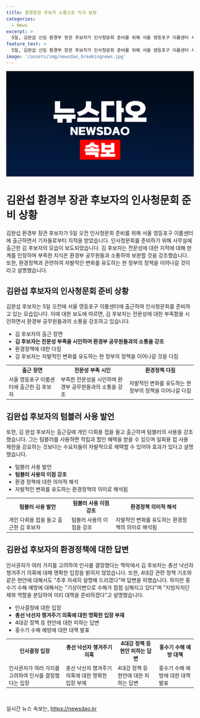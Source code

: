 ```yaml
---
title: 환경장관 후보자 소통으로 지식 보완
categories:
  - News
excerpt: >
  5일, 김완섭 신임 환경부 장관 후보자가 인사청문회 준비를 위해 서울 영등포구 이룸센터 사무실에 출근하면서 기자들의 전문성 부족 지적에 대해 재정 당국에서 환경부 예산을 가장 많이 다뤄왔으나 부족한 지식은 보완하겠다고 밝히고, 개인 다회용 컵을 들고 출근하여 환경정책에 대한 의지를 보였다. 추가적으로, 4대강 정책 기조와 홍수기 수해 예방 등에 대한 구체적인 답변을 피하며 미래 대책을 준비하겠다는 의지를 피력했다.
feature_text: >
  5일, 김완섭 신임 환경부 장관 후보자가 인사청문회 준비를 위해 서울 영등포구 이룸센터 사무실에 출근하면서 기자들의 전문성 부족 지적에 대해 재정 당국에서 환경부 예산을 가장 많이 다뤄왔으나 부족한 지식은 보완하겠다고 밝히고, 개인 다회용 컵을 들고 출근하여 환경정책에 대한 의지를 보였다. 추가적으로, 4대강 정책 기조와 홍수기 수해 예방 등에 대한 구체적인 답변을 피하며 미래 대책을 준비하겠다는 의지를 피력했다.
image: '/assets/img/newsdao_breakingnews.jpg'
---
```


<p><img src="/assets/img/newsdao_breakingnews.jpg" alt="bookingtag 속보" /></p>

<h1>김완섭 환경부 장관 후보자의 인사청문회 준비 상황</h1>

<p data-ke-size="size16">김완섭 환경부 장관 후보자가 5일 오전 인사청문회 준비를 위해 서울 영등포구 이룸센터에 출근하면서 기자들로부터 지적을 받았습니다. 인사청문회를 준비하기 위해 사무실에 출근한 김 후보자의 모습이 보도되었습니다. 김 후보자는 전문성에 대한 지적에 대해 한계를 인정하며 부족한 지식은 환경부 공무원들과 소통하여 보완할 것을 강조했습니다. 또한, 환경정책과 관련하여 자발적인 변화를 유도하는 현 정부의 정책을 이어나갈 것이라고 설명했습니다.</p>

<h2 data-ke-size="size26">김완섭 후보자의 인사청문회 준비 상황</h2>

<p data-ke-size="size16">김완섭 후보자는 5일 오전에 서울 영등포구 이룸센터에 출근하여 인사청문회를 준비하고 있는 모습입니다. 이에 대한 보도에 따르면, 김 후보자는 전문성에 대한 부족함을 시인하면서 환경부 공무원들과의 소통을 강조하고 있습니다.</p>

<ul>
  <li>김 후보자의 출근 장면</li>
  <li><b>김 후보자는 전문성 부족을 시인하며 환경부 공무원들과의 소통을 강조</b></li>
  <li>환경정책에 대한 다짐</li>
  <li>김 후보자는 자발적인 변화를 유도하는 현 정부의 정책을 이어나갈 것을 다짐</li>
</ul>

<table>
  <tr>
    <td style="text-align: center; height: 17px;"><b>출근 장면</b></td>
    <td style="text-align: center; height: 17px;"><b>전문성 부족 시인</b></td>
    <td style="text-align: center; height: 17px;"><b>환경정책 다짐</b></td>
  </tr>
  <tr>
    <td>서울 영등포구 이룸센터에 출근한 김 후보자</td>
    <td>부족한 전문성을 시인하며 환경부 공무원들과의 소통을 강조</td>
    <td>자발적인 변화를 유도하는 현 정부의 정책을 이어나갈 다짐</td>
  </tr>
</table>

<h2 data-ke-size="size26">김완섭 후보자의 텀블러 사용 발언</h2>

<p data-ke-size="size16">또한, 김 완섭 후보자는 출근길에 개인 다회용 컵을 들고 출근하며 텀블러의 사용을 강조했습니다. 그는 텀블러를 사용하면 적립과 할인 혜택을 받을 수 있으며 일회용 컵 사용 제한을 강요하는 것보다는 수요자들이 자발적으로 채택할 수 있어야 효과가 있다고 설명했습니다.</p>

<ul>
  <li>텀블러 사용 발언</li>
  <li><b>텀블러 사용의 이점 강조</b></li>
  <li>환경 정책에 대한 의미적 해석</li>
  <li>자발적인 변화를 유도하는 환경정책의 의미로 해석됨</li>
</ul>

<table>
  <tr>
    <td style="text-align: center; height: 17px;"><b>텀블러 사용 발언</b></td>
    <td style="text-align: center; height: 17px;"><b>텀블러 사용 이점 강조</b></td>
    <td style="text-align: center; height: 17px;"><b>환경정책 의미적 해석</b></td>
  </tr>
  <tr>
    <td>개인 다회용 컵을 들고 출근한 김 후보자</td>
    <td>텀블러 사용의 이점을 강조</td>
    <td>자발적인 변화를 유도하는 환경정책의 의미로 해석됨</td>
  </tr>
</table>

<h2 data-ke-size="size26">김완섭 후보자의 환경정책에 대한 답변</h2>

<p data-ke-size="size16">인사권자가 여러 가지를 고려하여 인사를 결정했다는 맥락에서 김 후보자는 총선 낙선자 챙겨주기 의혹에 대해 명확한 입장을 밝히지 않았습니다. 또한, 4대강 관련 정책 기조와 같은 현안에 대해서도 "추후 자세히 설명해 드리겠다"며 답변을 피했습니다. 하지만 홍수기 수해 예방에 대해서는 "기상이변으로 수해가 점점 심해지고 있다"며 "지방자치단체와 역할을 분담하여 미리 대책을 준비하겠다"고 설명했습니다.</p>

<ul>
  <li>인사결정에 대한 입장</li>
  <li><b>총선 낙선자 챙겨주기 의혹에 대한 명확한 입장 부재</b></li>
  <li>4대강 정책 등 현안에 대한 피하는 답변</li>
  <li>홍수기 수해 예방에 대한 대책 발표</li>
</ul>

<table>
  <tr>
    <td style="text-align: center; height: 17px;"><b>인사결정 입장</b></td>
    <td style="text-align: center; height: 17px;"><b>총선 낙선자 챙겨주기 의혹</b></td>
    <td style="text-align: center; height: 17px;"><b>4대강 정책 등 현안 피하는 답변</b></td>
    <td style="text-align: center; height: 17px;"><b>홍수기 수해 예방 대책</b></td>
  </tr>
  <tr>
    <td>인사권자가 여러 가지를 고려하여 인사를 결정했다는 입장</td>
    <td>총선 낙선자 챙겨주기 의혹에 대한 명확한 입장 부재</td>
    <td>4대강 정책 등 현안에 대한 피하는 답변</td>
    <td>홍수기 수해 예방에 대한 대책 발표</td>
  </tr>
</table>

<p data-ke-size="size16">&nbsp;</p>
실시간 뉴스 속보는, <a href="https://newsdao.kr" rel="dofollow">https://newsdao.kr</a>



